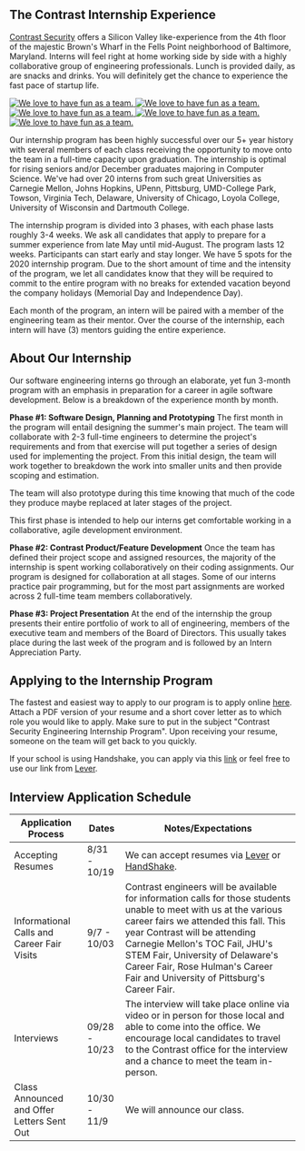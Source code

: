 ## The Contrast Internship Experience
[Contrast Security](https://stackoverflow.com/jobs/companies/contrast-security) offers a Silicon Valley like-experience from the 4th floor of the majestic Brown's Wharf in the Fells Point neighborhood of Baltimore, Maryland. Interns will feel right at home working side by side with a highly collaborative group of engineering professionals. Lunch is provided daily, as are snacks and drinks. You will definitely get the chance to experience the fast pace of startup life.

<a href="images/interns2020.png" title="We love to have fun as a team.">
<img src="images/interns2020.png" alt="We love to have fun as a team.">
</a>
<a href="images/2019Interns.jpg" title="We love to have fun as a team.">
<img src="images/2019Interns.jpg" alt="We love to have fun as a team.">
</a>
<a href="images/2018Interns.jpg" title="We love to have fun as a team.">
<img src="images/2018Interns.jpg" alt="We love to have fun as a team.">
</a>
<a href="images/2017Interns.png" title="We love to have fun as a team.">
<img src="images/2017Interns.png" alt="We love to have fun as a team.">
<a href="images/interns.jpg" title="We love to have fun as a team.">
<img src="images/interns.jpg" alt="We love to have fun as a team.">
</a>
</a>

Our internship program has been highly successful over our 5+ year history with several members of each class receiving the opportunity to move onto the team in a full-time capacity upon graduation. The internship is optimal for rising seniors and/or December graduates majoring in Computer Science. We've had over 20 interns from such great Universities as Carnegie Mellon, Johns Hopkins, UPenn, Pittsburg, UMD-College Park, Towson, Virginia Tech, Delaware, University of Chicago, Loyola College, University of Wisconsin and Dartmouth College.

The internship program is divided into 3 phases, with each phase lasts roughly 3-4 weeks. We ask all candidates that apply to prepare for a summer experience from late May until mid-August. The program lasts 12 weeks. Participants can start early and stay longer. We have 5 spots for the 2020 internship program. Due to the short amount of time and the intensity of the program, we let all candidates know that they will be required to commit to the entire program with no breaks for extended vacation beyond the company holidays (Memorial Day and Independence Day).

Each month of the program, an intern will be paired with a member of the engineering team as their mentor. Over the course of the internship, each intern will have (3) mentors guiding the entire experience.


## About Our Internship
Our software engineering interns go through an elaborate, yet fun 3-month program with an emphasis in preparation for a career in agile software development. Below is a breakdown of the experience month by month.

**Phase #1: Software Design, Planning and Prototyping**
The first month in the program will entail designing the summer's main project. The team will collaborate with 2-3 full-time engineers to determine the project's requirements and from that exercise will put together a series of design used for implementing the project. From this initial design, the team will work together to breakdown the work into smaller units and then provide scoping and estimation.

The team will also prototype during this time knowing that much of the code they produce maybe replaced at later stages of the project.

This first phase is intended to help our interns get comfortable working in a collaborative, agile development environment.

**Phase #2: Contrast Product/Feature Development**
Once the team has defined their project scope and assigned resources, the majority of the internship is spent working collaboratively on their coding assignments. Our program is designed for collaboration at all stages. Some of our interns practice pair programming, but for the most part assignments are worked across 2 full-time team members collaboratively.

**Phase #3: Project Presentation**
At the end of the internship the group presents their entire portfolio of work to all of engineering, members of the executive team and members of the Board of Directors. This usually takes place during the last week of the program and is followed by an Intern Appreciation Party.


## Applying to the Internship Program
The fastest and easiest way to apply to our program is to apply online [here](https://jobs.lever.co/contrastsecurity/035fee59-5146-4bb6-8d55-7a4a20c43d5b). Attach a PDF version of your resume and a short cover letter as to which role you would like to apply. Make sure to put in the subject "Contrast Security Engineering Internship Program". Upon receiving your resume, someone on the team will get back to you quickly.

If your school is using Handshake, you can apply via this [link](https://app.joinhandshake.com/jobs/2947586) or feel free to use our link from [Lever](https://jobs.lever.co/contrastsecurity/035fee59-5146-4bb6-8d55-7a4a20c43d5b).



## Interview Application Schedule

| Application Process                        | Dates         | Notes/Expectations                                                                                                                                                                                  |
|--------------------------------------------|---------------|-----------------------------------------------------------------------------------------------------------------------------------------------------------------------------------------------------|
| Accepting Resumes                          | 8/31 - 10/19  | We can accept resumes via [Lever](https://jobs.lever.co/contrastsecurity/035fee59-5146-4bb6-8d55-7a4a20c43d5b) or [HandShake](https://app.joinhandshake.com/jobs/3017837).                          |
| Informational Calls and Career Fair Visits | 9/7 - 10/03    | Contrast engineers will be available for information calls for those students unable to meet with us at the various career fairs we attended this fall.  This year Contrast will be attending Carnegie Mellon's TOC Fail, JHU's STEM Fair, University of Delaware's Career Fair, Rose Hulman's Career Fair and University of Pittsburg's Career Fair.|                                           |
| Interviews                                 | 09/28 - 10/23 | The interview will take place online via video or in person for those local and able to come into the office. We encourage local candidates to travel to the Contrast office for the interview and a chance to meet the team in-person.|
| Class Announced and Offer Letters Sent Out                     | 10/30 - 11/9   | We will announce our class.                                                                                                                                                                         |
